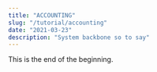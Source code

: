 ```yaml
---
title: "ACCOUNTING"
slug: "/tutorial/accounting"
date: "2021-03-23"
description: "System backbone so to say"
---
```

This is the end of the beginning.